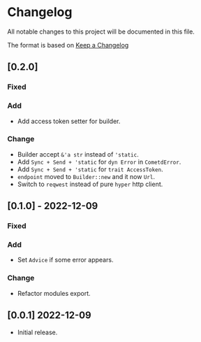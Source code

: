 # Changelog

All notable changes to this project will be documented in this file.

The format is based on [Keep a Changelog](https://keepachangelog.com/en/1.0.0/)

## [0.2.0]

### Fixed

### Add

- Add access token setter for builder.

### Change

- Builder accept `&'a str` instead of `'static`.
- Add `Sync + Send + 'static` for `dyn Error` in `CometdError`.
- Add `Sync + Send + 'static` for `trait AccessToken`.
- `endpoint` moved to `Builder::new` and it now `Url`.
- Switch to `reqwest` instead of pure `hyper` http client.

## [0.1.0] - 2022-12-09

### Fixed

### Add

- Set `Advice` if some error appears.

### Change

- Refactor modules export.

## [0.0.1] 2022-12-09

- Initial release.
